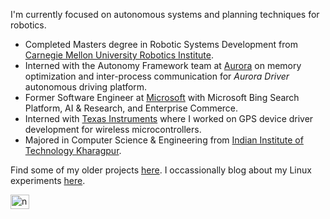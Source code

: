 I'm currently focused on autonomous systems and planning techniques for robotics.

- Completed Masters degree in Robotic Systems Development from [Carnegie Mellon University Robotics Institute](https://ri.cmu.edu/). 
- Interned with the Autonomy Framework team at [Aurora](https://aurora.tech/) on memory optimization and inter-process communication for _Aurora Driver_ autonomous driving platform.
- Former Software Engineer at [Microsoft](https://www.microsoft.com/) with Microsoft Bing Search Platform, AI & Research, and Enterprise Commerce.
- Interned with [Texas Instruments](https://ti.com/) where I worked on GPS device driver development for wireless microcontrollers.
- Majored in Computer Science & Engineering from [Indian Institute of Technology Kharagpur](http://iitkgp.ac.in/).

Find some of my older projects [here](https://nevalsar.github.io/#/projects). I occassionally blog about my Linux experiments [here](https://nevalsar.hashnode.dev).

<a href="https://linkedin.com/in/nevinvalsaraj" target="blank"><img align="center" src="https://raw.githubusercontent.com/rahuldkjain/github-profile-readme-generator/master/src/images/icons/Social/linked-in-alt.svg" alt="nevinvalsaraj" height="22.5" width="30" /></a>
